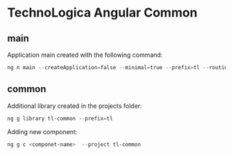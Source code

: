 # TechnoLogica Angular Common

## main
Application main created with the following command:
```powershell
ng n main --createApplication=false --minimal=true --prefix=tl --routing=false --skipTests=true --style=scss
```

## common
Additional library created in the projects folder:
```powershell
ng g library tl-common --prefix=tl
```
Adding new component:
```powershell
ng g c <componet-name>  --project tl-common
```